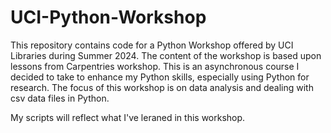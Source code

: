 # UCI-Python-Workshop

This repository contains code for a Python Workshop offered by UCI Libraries during Summer 2024. The content of the workshop is based upon lessons from Carpentries workshop.
This is an asynchronous course I decided to take to enhance my Python skills, especially using Python for research.
The focus of this workshop is on data analysis and dealing with csv data files in Python.

My scripts will reflect what I've leraned in this workshop.
